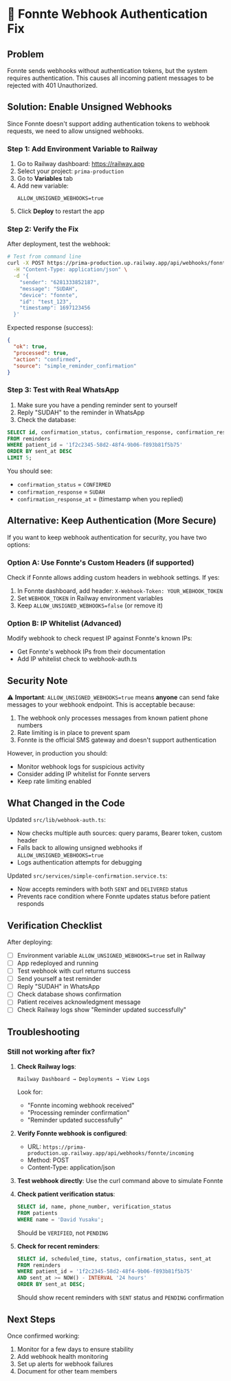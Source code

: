 # 🔧 Fonnte Webhook Authentication Fix

## Problem
Fonnte sends webhooks without authentication tokens, but the system requires authentication. This causes all incoming patient messages to be rejected with 401 Unauthorized.

## Solution: Enable Unsigned Webhooks

Since Fonnte doesn't support adding authentication tokens to webhook requests, we need to allow unsigned webhooks.

### Step 1: Add Environment Variable to Railway

1. Go to Railway dashboard: https://railway.app
2. Select your project: `prima-production`
3. Go to **Variables** tab
4. Add new variable:
   ```
   ALLOW_UNSIGNED_WEBHOOKS=true
   ```
5. Click **Deploy** to restart the app

### Step 2: Verify the Fix

After deployment, test the webhook:

```bash
# Test from command line
curl -X POST https://prima-production.up.railway.app/api/webhooks/fonnte/incoming \
  -H "Content-Type: application/json" \
  -d '{
    "sender": "6281333852187",
    "message": "SUDAH",
    "device": "fonnte",
    "id": "test_123",
    "timestamp": 1697123456
  }'
```

Expected response (success):
```json
{
  "ok": true,
  "processed": true,
  "action": "confirmed",
  "source": "simple_reminder_confirmation"
}
```

### Step 3: Test with Real WhatsApp

1. Make sure you have a pending reminder sent to yourself
2. Reply "SUDAH" to the reminder in WhatsApp
3. Check the database:

```sql
SELECT id, confirmation_status, confirmation_response, confirmation_response_at
FROM reminders 
WHERE patient_id = '1f2c2345-58d2-48f4-9b06-f893b81f5b75'
ORDER BY sent_at DESC 
LIMIT 5;
```

You should see:
- `confirmation_status` = `CONFIRMED`
- `confirmation_response` = `SUDAH`
- `confirmation_response_at` = (timestamp when you replied)

## Alternative: Keep Authentication (More Secure)

If you want to keep webhook authentication for security, you have two options:

### Option A: Use Fonnte's Custom Headers (if supported)
Check if Fonnte allows adding custom headers in webhook settings. If yes:
1. In Fonnte dashboard, add header: `X-Webhook-Token: YOUR_WEBHOOK_TOKEN`
2. Set `WEBHOOK_TOKEN` in Railway environment variables
3. Keep `ALLOW_UNSIGNED_WEBHOOKS=false` (or remove it)

### Option B: IP Whitelist (Advanced)
Modify webhook to check request IP against Fonnte's known IPs:
- Get Fonnte's webhook IPs from their documentation
- Add IP whitelist check to webhook-auth.ts

## Security Note

⚠️ **Important**: `ALLOW_UNSIGNED_WEBHOOKS=true` means **anyone** can send fake messages to your webhook endpoint. This is acceptable because:

1. The webhook only processes messages from known patient phone numbers
2. Rate limiting is in place to prevent spam
3. Fonnte is the official SMS gateway and doesn't support authentication

However, in production you should:
- Monitor webhook logs for suspicious activity
- Consider adding IP whitelist for Fonnte servers
- Keep rate limiting enabled

## What Changed in the Code

Updated `src/lib/webhook-auth.ts`:
- Now checks multiple auth sources: query params, Bearer token, custom header
- Falls back to allowing unsigned webhooks if `ALLOW_UNSIGNED_WEBHOOKS=true`
- Logs authentication attempts for debugging

Updated `src/services/simple-confirmation.service.ts`:
- Now accepts reminders with both `SENT` and `DELIVERED` status
- Prevents race condition where Fonnte updates status before patient responds

## Verification Checklist

After deploying:

- [ ] Environment variable `ALLOW_UNSIGNED_WEBHOOKS=true` set in Railway
- [ ] App redeployed and running
- [ ] Test webhook with curl returns success
- [ ] Send yourself a test reminder
- [ ] Reply "SUDAH" in WhatsApp
- [ ] Check database shows confirmation
- [ ] Patient receives acknowledgment message
- [ ] Check Railway logs show "Reminder updated successfully"

## Troubleshooting

### Still not working after fix?

1. **Check Railway logs**:
   ```
   Railway Dashboard → Deployments → View Logs
   ```
   Look for:
   - "Fonnte incoming webhook received"
   - "Processing reminder confirmation"
   - "Reminder updated successfully"

2. **Verify Fonnte webhook is configured**:
   - URL: `https://prima-production.up.railway.app/api/webhooks/fonnte/incoming`
   - Method: POST
   - Content-Type: application/json

3. **Test webhook directly**:
   Use the curl command above to simulate Fonnte

4. **Check patient verification status**:
   ```sql
   SELECT id, name, phone_number, verification_status 
   FROM patients 
   WHERE name = 'David Yusaku';
   ```
   Should be `VERIFIED`, not `PENDING`

5. **Check for recent reminders**:
   ```sql
   SELECT id, scheduled_time, status, confirmation_status, sent_at
   FROM reminders
   WHERE patient_id = '1f2c2345-58d2-48f4-9b06-f893b81f5b75'
   AND sent_at >= NOW() - INTERVAL '24 hours'
   ORDER BY sent_at DESC;
   ```
   Should show recent reminders with `SENT` status and `PENDING` confirmation

## Next Steps

Once confirmed working:
1. Monitor for a few days to ensure stability
2. Add webhook health monitoring
3. Set up alerts for webhook failures
4. Document for other team members
